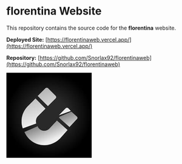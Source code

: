 # florentina Website

This repository contains the source code for the **florentina** website.

**Deployed Site:** [https://florentinaweb.vercel.app/](https://florentinaweb.vercel.app/)

**Repository:** [https://github.com/Snorlax92/florentinaweb](https://github.com/Snorlax92/florentinaweb)

![Logo](https://raw.githubusercontent.com/Snorlax92/florentinaweb/main/src/logo.jpg)

